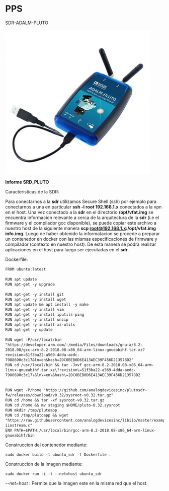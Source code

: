 # PPS
SDR-ADALM-PLUTO

![SDR](/img/pluto-sdr.jpg)

**Informe SRD_PLUTO**

Caracteristicas de la SDR:

 Para conectarnos a la **sdr** utilizamos Secure Shell (ssh) por ejemplo para conectarnos a una en particular **ssh -l root 192.168.1.x** conectados a la vpn en el host. Una vez conectado a la **sdr** en el directorio **/opt/vfat.img** se encuentra informacion relevante a cerca de la arquitectura de la **sdr** (i.e el firmware y el compilador gcc disponible), se puede copiar este archivo a nuestro host de la siguiente manera **scp  root@192.168.1.x:/opt/vfat.img  info.img**. Luego de haber obtenido la informatacion se procede a preparar un contenedor en docker con las mismas especificaciones de firmware y compilador (contexto en nuestro host). De esta manera se podrà realizar aplicaciones en el host para luego ser ejecutadas en el **sdr**.
 
Dockerfile:
    
    FROM ubuntu:latest
    
    RUN apt update
    RUN apt-get -y upgrade

    RUN apt-get -y install git
    RUN apt-get -y install wget
    RUN apt update && apt install -y make
    RUN apt-get -y install vim
    RUN apt-get -y install iputils-ping
    RUN apt-get -y install unzip
    RUN apt-get -y install xz-utils
    RUN apt-get -y update

    RUN wget -P/usr/local/bin "https://developer.arm.com/-/media/Files/downloads/gnu-a/8.2-2018.08/gcc-arm-8.2-2018.08-x86_64-arm-linux-gnueabihf.tar.xz?revision=51f3ba22-a569-4dda-aedc-7988690c3c17&ln=en&hash=2DC0BEB0D6E413AEC39F456D213578D2"
    RUN cd /usr/local/bin && tar -Jxvf gcc-arm-8.2-2018.08-x86_64-arm-linux-gnueabihf.tar.xz\?revision\=51f3ba22-a569-4dda-aedc-7988690c3c17\&ln\=en\&hash\=2DC0BEB0D6E413AEC39F456D213578D2


    RUN wget -P/home "https://github.com/analogdevicesinc/plutosdr-fw/releases/download/v0.32/sysroot-v0.32.tar.gz"
    RUN cd /home && tar -xf sysroot-v0.32.tar.gz
    RUN cd /home && mv staging $HOME/pluto-0.32.sysroot
    RUN mkdir /tmp/plutoapp
    RUN cd /tmp/plutoapp && wget "https://raw.githubusercontent.com/analogdevicesinc/libiio/master/examples/ad9361-iiostream.c"
    ENV PATH=$PATH:/usr/local/bin/gcc-arm-8.2-2018.08-x86_64-arm-linux-gnueabihf/bin
 
Construccion del contenedor mediante:
    
    sudo docker build -t ubuntu_sdr -f Dockerfile .
Construccion de la imagen mediante:

    sudo docker run -i -t --net=host ubuntu_sdr


*--net=host* : Permite que la imagen este en la misma red que el host.
